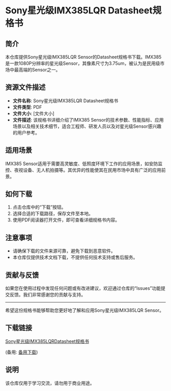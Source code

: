 # Sony星光级IMX385LQR Datasheet规格书

## 简介
本仓库提供Sony星光级IMX385LQR Sensor的Datasheet规格书下载。IMX385是一款1080P分辨率的星光级Sensor，其像素尺寸为3.75um，被认为是民用级市场中最高端的Sensor之一。

## 资源文件描述
- **文件名称**: Sony星光级IMX385LQR Datasheet规格书
- **文件类型**: PDF
- **文件大小**: [文件大小]
- **文件描述**: 该规格书详细介绍了IMX385 Sensor的技术参数、性能指标、应用场景以及相关技术细节，适合工程师、研发人员以及对星光级Sensor感兴趣的用户参考。

## 适用场景
IMX385 Sensor适用于需要高灵敏度、低照度环境下工作的应用场景，如安防监控、夜视设备、无人机拍摄等。其优异的性能使其在民用市场中具有广泛的应用前景。

## 如何下载
1. 点击仓库中的“下载”按钮。
2. 选择合适的下载路径，保存文件至本地。
3. 使用PDF阅读器打开文件，即可查看详细规格书内容。

## 注意事项
- 请确保下载的文件来源可靠，避免下载到恶意软件。
- 本仓库仅提供技术文档下载，不提供任何技术支持或售后服务。

## 贡献与反馈
如果您在使用过程中发现任何问题或有改进建议，欢迎通过仓库的“Issues”功能提交反馈。我们非常感谢您的贡献与支持。

---

希望这份规格书能够帮助您更好地了解和应用Sony星光级IMX385LQR Sensor。

## 下载链接
[Sony星光级IMX385LQRDatasheet规格书](https://pan.quark.cn/s/43b611fd2659) 

(备用: [备用下载](https://pan.baidu.com/s/1NwRoGyKRU2FV4fk6A6b5Xg?pwd=1234))

## 说明

该仓库仅用于学习交流，请勿用于商业用途。
